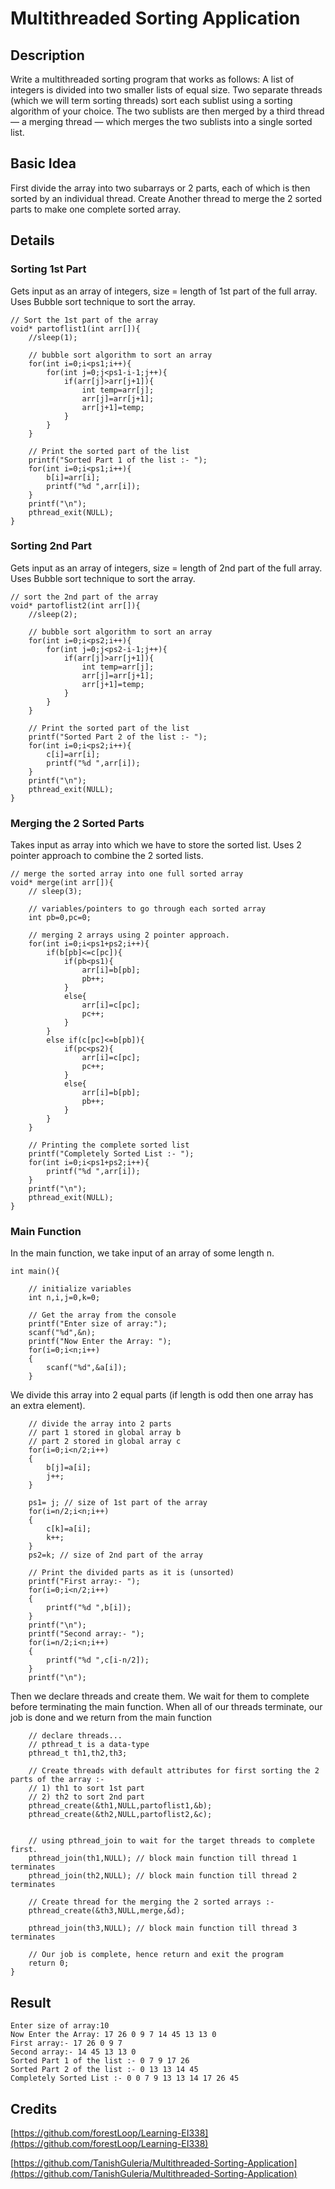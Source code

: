 # Multithreaded Sorting Application

## Description
Write a multithreaded sorting program that works as follows: A list of integers is divided into two smaller lists of equal size. Two separate threads (which we will term sorting threads) sort each sublist using a sorting algorithm of your choice. The two sublists are then merged by a third thread — a merging thread — which merges the two sublists into a single sorted list.

## Basic Idea
First divide the array into two subarrays or 2 parts, each of which is then sorted by an individual thread. Create Another thread to merge the 2 sorted parts to make one complete sorted array.

## Details

### Sorting 1st Part
Gets input as an array of integers, size = length of 1st part of the full array. Uses Bubble sort technique to sort the array.
```
// Sort the 1st part of the array
void* partoflist1(int arr[]){
    //sleep(1);

    // bubble sort algorithm to sort an array
    for(int i=0;i<ps1;i++){
        for(int j=0;j<ps1-i-1;j++){
            if(arr[j]>arr[j+1]){
                int temp=arr[j];
                arr[j]=arr[j+1];
                arr[j+1]=temp;
            }
        }
    }

    // Print the sorted part of the list
    printf("Sorted Part 1 of the list :- ");
    for(int i=0;i<ps1;i++){
        b[i]=arr[i];
        printf("%d ",arr[i]);
    }
    printf("\n");
    pthread_exit(NULL);
}
```
### Sorting 2nd Part
Gets input as an array of integers, size = length of 2nd part of the full array. Uses Bubble sort technique to sort the array.
```
// sort the 2nd part of the array
void* partoflist2(int arr[]){
    //sleep(2);

    // bubble sort algorithm to sort an array
    for(int i=0;i<ps2;i++){
        for(int j=0;j<ps2-i-1;j++){
            if(arr[j]>arr[j+1]){
                int temp=arr[j];
                arr[j]=arr[j+1];
                arr[j+1]=temp;
            }
        }
    }

    // Print the sorted part of the list
    printf("Sorted Part 2 of the list :- ");
    for(int i=0;i<ps2;i++){
        c[i]=arr[i];
        printf("%d ",arr[i]);
    }
    printf("\n");
    pthread_exit(NULL);
}
```
### Merging the 2 Sorted Parts
Takes input as array into which we have to store the sorted list. Uses 2 pointer approach to combine the 2 sorted lists.
```
// merge the sorted array into one full sorted array
void* merge(int arr[]){
    // sleep(3);

    // variables/pointers to go through each sorted array
    int pb=0,pc=0;

    // merging 2 arrays using 2 pointer approach.
    for(int i=0;i<ps1+ps2;i++){
        if(b[pb]<=c[pc]){
            if(pb<ps1){
                arr[i]=b[pb];
                pb++;
            }
            else{
                arr[i]=c[pc];
                pc++;
            }
        }
        else if(c[pc]<=b[pb]){
            if(pc<ps2){
                arr[i]=c[pc];
                pc++;
            }
            else{
                arr[i]=b[pb];
                pb++;
            }
        }
    }

    // Printing the complete sorted list
    printf("Completely Sorted List :- ");
    for(int i=0;i<ps1+ps2;i++){
        printf("%d ",arr[i]);
    }
    printf("\n");
    pthread_exit(NULL);
}
```
### Main Function
In the main function, we take input of an array of some length n.
```
int main(){

    // initialize variables
    int n,i,j=0,k=0;

    // Get the array from the console
    printf("Enter size of array:");
    scanf("%d",&n);
    printf("Now Enter the Array: ");
    for(i=0;i<n;i++)
    {
        scanf("%d",&a[i]);
    }
```
We divide this array into 2 equal parts (if length is odd then one array has an extra element).
```
    // divide the array into 2 parts
    // part 1 stored in global array b
    // part 2 stored in global array c
    for(i=0;i<n/2;i++)
    {
        b[j]=a[i];
        j++;
    }
    
    ps1= j; // size of 1st part of the array
    for(i=n/2;i<n;i++)
    {
        c[k]=a[i];
        k++;
    }
    ps2=k; // size of 2nd part of the array
    
    // Print the divided parts as it is (unsorted)
    printf("First array:- ");
    for(i=0;i<n/2;i++)
    {
        printf("%d ",b[i]);
    }
    printf("\n");
    printf("Second array:- ");
    for(i=n/2;i<n;i++)
    {
        printf("%d ",c[i-n/2]);
    }
    printf("\n");
```

Then we declare threads and create them. We wait for them to complete before terminating the main function. When all of our threads terminate, our job is done and we return from the main function
```
    // declare threads...
    // pthread_t is a data-type
    pthread_t th1,th2,th3;
    
    // Create threads with default attributes for first sorting the 2 parts of the array :- 
    // 1) th1 to sort 1st part
    // 2) th2 to sort 2nd part
    pthread_create(&th1,NULL,partoflist1,&b);
    pthread_create(&th2,NULL,partoflist2,&c);
    

    // using pthread_join to wait for the target threads to complete first.
    pthread_join(th1,NULL); // block main function till thread 1 terminates
    pthread_join(th2,NULL); // block main function till thread 2 terminates

    // Create thread for the merging the 2 sorted arrays :-
    pthread_create(&th3,NULL,merge,&d);
    
    pthread_join(th3,NULL); // block main function till thread 3 terminates
    
    // Our job is complete, hence return and exit the program
    return 0;
}
```

## Result
```
Enter size of array:10 
Now Enter the Array: 17 26 0 9 7 14 45 13 13 0
First array:- 17 26 0 9 7 
Second array:- 14 45 13 13 0 
Sorted Part 1 of the list :- 0 7 9 17 26 
Sorted Part 2 of the list :- 0 13 13 14 45 
Completely Sorted List :- 0 0 7 9 13 13 14 17 26 45
```

## Credits
[https://github.com/forestLoop/Learning-EI338](https://github.com/forestLoop/Learning-EI338)

[https://github.com/TanishGuleria/Multithreaded-Sorting-Application](https://github.com/TanishGuleria/Multithreaded-Sorting-Application)
